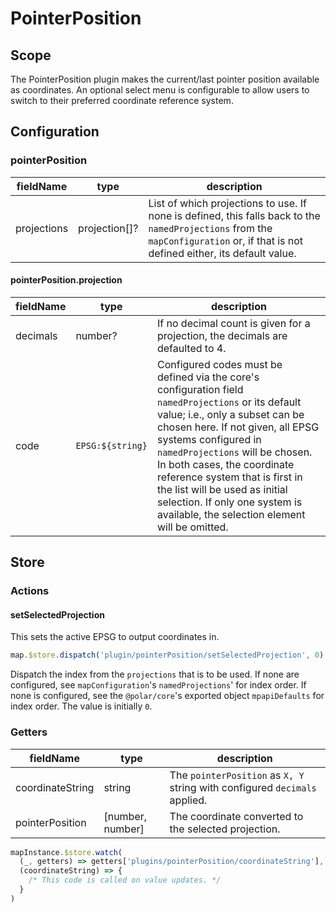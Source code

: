 # PointerPosition

## Scope

The PointerPosition plugin makes the current/last pointer position available as coordinates. An optional select menu is configurable to allow users to switch to their preferred coordinate reference system.

## Configuration

### pointerPosition

| fieldName | type | description |
| - | - | - |
| projections | projection[]? | List of which projections to use. If none is defined, this falls back to the `namedProjections` from the `mapConfiguration` or, if that is not defined either, its default value. |

#### pointerPosition.projection

| fieldName | type | description |
| - | - | - |
| decimals | number? | If no decimal count is given for a projection, the decimals are defaulted to 4. |
| code | `EPSG:${string}` | Configured codes must be defined via the core's configuration field `namedProjections` or its default value; i.e., only a subset can be chosen here. If not given, all EPSG systems configured in `namedProjections` will be chosen. In both cases, the coordinate reference system that is first in the list will be used as initial selection. If only one system is available, the selection element will be omitted. |

## Store

### Actions

#### setSelectedProjection

This sets the active EPSG to output coordinates in.

```js
map.$store.dispatch('plugin/pointerPosition/setSelectedProjection', 0)
```

Dispatch the index from the `projections` that is to be used. If none are configured, see `mapConfiguration`'s `namedProjections`' for index order. If none is configured, see the `@polar/core`'s exported object `mpapiDefaults` for index order. The value is initially `0`.

### Getters

| fieldName | type | description |
| - | - | - |
| coordinateString | string | The `pointerPosition` as `X, Y` string with configured `decimals` applied. |
| pointerPosition | [number, number] | The coordinate converted to the selected projection. |

```js
mapInstance.$store.watch(
  (_, getters) => getters['plugins/pointerPosition/coordinateString'],
  (coordinateString) => {
    /* This code is called on value updates. */
  }
)
```
